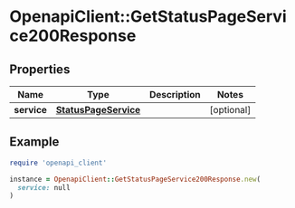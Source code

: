 # OpenapiClient::GetStatusPageService200Response

## Properties

| Name | Type | Description | Notes |
| ---- | ---- | ----------- | ----- |
| **service** | [**StatusPageService**](StatusPageService.md) |  | [optional] |

## Example

```ruby
require 'openapi_client'

instance = OpenapiClient::GetStatusPageService200Response.new(
  service: null
)
```

